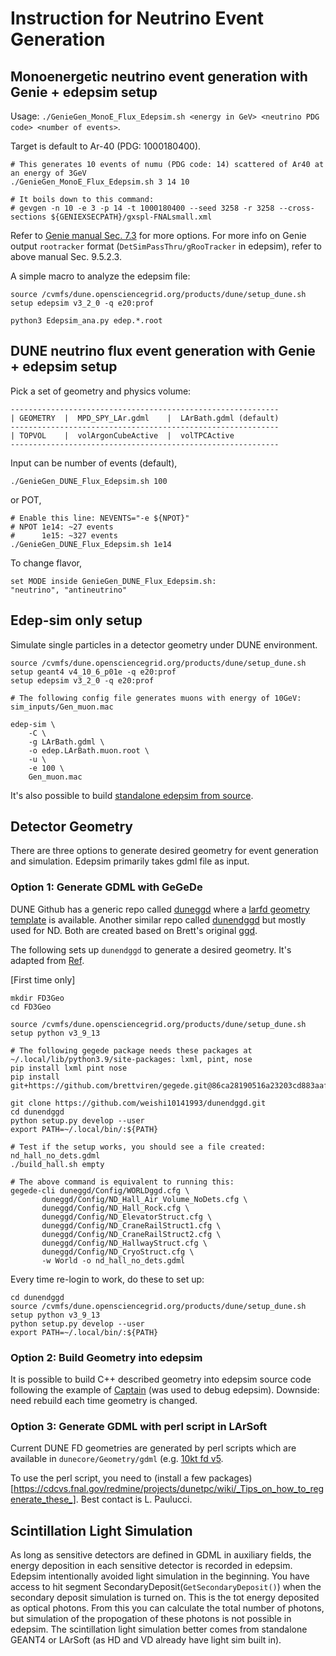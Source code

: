 # Instruction for Neutrino Event Generation

## Monoenergetic neutrino event generation with Genie + edepsim setup

Usage: ```./GenieGen_MonoE_Flux_Edepsim.sh <energy in GeV> <neutrino PDG code> <number of events>```.

Target is default to Ar-40 (PDG: 1000180400).

```
# This generates 10 events of numu (PDG code: 14) scattered of Ar40 at an energy of 3GeV
./GenieGen_MonoE_Flux_Edepsim.sh 3 14 10

# It boils down to this command:
# gevgen -n 10 -e 3 -p 14 -t 1000180400 --seed 3258 -r 3258 --cross-sections ${GENIEXSECPATH}/gxspl-FNALsmall.xml
```

Refer to [Genie manual Sec. 7.3](https://genie-docdb.pp.rl.ac.uk/DocDB/0000/000002/007/man.pdf) for more options. For more info on Genie output ```rootracker``` format (```DetSimPassThru/gRooTracker``` in edepsim), refer to above manual Sec. 9.5.2.3.

A simple macro to analyze the edepsim file:
```
source /cvmfs/dune.opensciencegrid.org/products/dune/setup_dune.sh
setup edepsim v3_2_0 -q e20:prof

python3 Edepsim_ana.py edep.*.root
```

## DUNE neutrino flux event generation with Genie + edepsim setup

Pick a set of geometry and physics volume:
```
------------------------------------------------------------
| GEOMETRY  |  MPD_SPY_LAr.gdml    |  LArBath.gdml (default)
------------------------------------------------------------
| TOPVOL    |  volArgonCubeActive  |  volTPCActive
------------------------------------------------------------
```

Input can be number of events (default),
```
./GenieGen_DUNE_Flux_Edepsim.sh 100
```
or POT,
```
# Enable this line: NEVENTS="-e ${NPOT}"
# NPOT 1e14: ~27 events
#      1e15: ~327 events
./GenieGen_DUNE_Flux_Edepsim.sh 1e14
```

To change flavor,
```
set MODE inside GenieGen_DUNE_Flux_Edepsim.sh:
"neutrino", "antineutrino"
```

## Edep-sim only setup

Simulate single particles in a detector geometry under DUNE environment.

```
source /cvmfs/dune.opensciencegrid.org/products/dune/setup_dune.sh
setup geant4 v4_10_6_p01e -q e20:prof
setup edepsim v3_2_0 -q e20:prof

# The following config file generates muons with energy of 10GeV: sim_inputs/Gen_muon.mac

edep-sim \
    -C \
    -g LArBath.gdml \
    -o edep.LArBath.muon.root \
    -u \
    -e 100 \
    Gen_muon.mac
```

It's also possible to build [standalone edepsim from source](https://github.com/ClarkMcGrew/edep-sim#running-the-detector-simulation).

## Detector Geometry

There are three options to generate desired geometry for event generation and simulation. Edepsim primarily takes gdml file as input.

### Option 1: Generate GDML with GeGeDe

DUNE Github has a generic repo called [duneggd](https://github.com/DUNE/duneggd) where a [larfd geometry template](https://github.com/DUNE/duneggd/tree/master/python/duneggd/larfd) is available. Another similar repo called [dunendggd](https://github.com/DUNE/dunendggd) but mostly used for ND. Both are created based on Brett's original [ggd](https://github.com/brettviren/gegede/).

The following sets up ```dunendggd``` to generate a desired geometry. It's adapted from [Ref](https://github.com/DUNE/dunendggd/tree/master#setup).

[First time only]
```
mkdir FD3Geo
cd FD3Geo

source /cvmfs/dune.opensciencegrid.org/products/dune/setup_dune.sh
setup python v3_9_13

# The following gegede package needs these packages at ~/.local/lib/python3.9/site-packages: lxml, pint, nose
pip install lxml pint nose
pip install git+https://github.com/brettviren/gegede.git@86ca28190516a23203cd883aafb0548a61664ceb

git clone https://github.com/weishi10141993/dunendggd.git
cd dunendggd
python setup.py develop --user
export PATH=~/.local/bin/:${PATH}

# Test if the setup works, you should see a file created: nd_hall_no_dets.gdml
./build_hall.sh empty

# The above command is equivalent to running this:
gegede-cli duneggd/Config/WORLDggd.cfg \
	   duneggd/Config/ND_Hall_Air_Volume_NoDets.cfg \
	   duneggd/Config/ND_Hall_Rock.cfg \
	   duneggd/Config/ND_ElevatorStruct.cfg \
	   duneggd/Config/ND_CraneRailStruct1.cfg \
	   duneggd/Config/ND_CraneRailStruct2.cfg \
	   duneggd/Config/ND_HallwayStruct.cfg \
	   duneggd/Config/ND_CryoStruct.cfg \
	   -w World -o nd_hall_no_dets.gdml
```

Every time re-login to work, do these to set up:
```
cd dunendggd
source /cvmfs/dune.opensciencegrid.org/products/dune/setup_dune.sh
setup python v3_9_13
python setup.py develop --user
export PATH=~/.local/bin/:${PATH}
```

### Option 2: Build Geometry into edepsim

It is possible to build C++ described geometry into edepsim source code following the example of [Captain](https://github.com/ClarkMcGrew/edep-sim/tree/master/src/captain) (was used to debug edepsim). Downside: need rebuild each time geometry is changed.

### Option 3: Generate GDML with perl script in LArSoft

Current DUNE FD geometries are generated by perl scripts which are available in ```dunecore/Geometry/gdml``` (e.g. [10kt fd v5](https://github.com/DUNE/dunecore/blob/develop/dunecore/Geometry/gdml/generate_dune10kt_v5_refactored.pl).

To use the perl script, you need to (install a few packages)[https://cdcvs.fnal.gov/redmine/projects/dunetpc/wiki/_Tips_on_how_to_regenerate_these_]. Best contact is L. Paulucci.

## Scintillation Light Simulation

As long as sensitive detectors are defined in GDML in auxiliary fields, the energy deposition in each sensitive detector is recorded in edepsim. Edepsim intentionally avoided light simulation in the beginning. You have access to hit segment SecondaryDeposit(```GetSecondaryDeposit()```) when the secondary deposit simulation is turned on. This is the tot energy deposited as optical photons. From this you can calculate the total number of photons, but simulation of the propogation of these photons is not possible in edepsim. The scintillation light simulation better comes from standalone GEANT4 or LArSoft (as HD and VD already have light sim built in).
